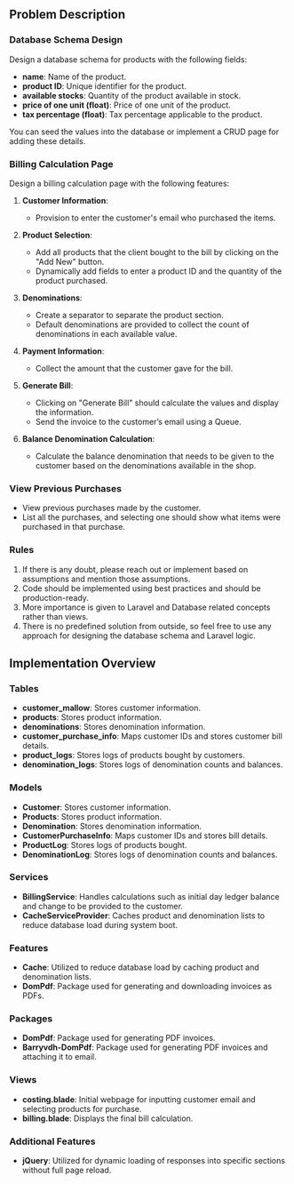 ## Problem Description

### Database Schema Design

Design a database schema for products with the following fields:

- **name**: Name of the product.
- **product ID**: Unique identifier for the product.
- **available stocks**: Quantity of the product available in stock.
- **price of one unit (float)**: Price of one unit of the product.
- **tax percentage (float)**: Tax percentage applicable to the product.

You can seed the values into the database or implement a CRUD page for adding these details.

### Billing Calculation Page

Design a billing calculation page with the following features:

1. **Customer Information**:
   - Provision to enter the customer's email who purchased the items.

2. **Product Selection**:
   - Add all products that the client bought to the bill by clicking on the "Add New" button.
   - Dynamically add fields to enter a product ID and the quantity of the product purchased.

3. **Denominations**:
   - Create a separator to separate the product section.
   - Default denominations are provided to collect the count of denominations in each available value.

4. **Payment Information**:
   - Collect the amount that the customer gave for the bill.

5. **Generate Bill**:
   - Clicking on "Generate Bill" should calculate the values and display the information.
   - Send the invoice to the customer’s email using a Queue.

6. **Balance Denomination Calculation**:
   - Calculate the balance denomination that needs to be given to the customer based on the denominations available in the shop.

### View Previous Purchases

- View previous purchases made by the customer.
- List all the purchases, and selecting one should show what items were purchased in that purchase.

### Rules

1. If there is any doubt, please reach out or implement based on assumptions and mention those assumptions.
2. Code should be implemented using best practices and should be production-ready.
3. More importance is given to Laravel and Database related concepts rather than views.
4. There is no predefined solution from outside, so feel free to use any approach for designing the database schema and Laravel logic.


## Implementation Overview

### Tables

- **customer_mallow**: Stores customer information.
- **products**: Stores product information.
- **denominations**: Stores denomination information.
- **customer_purchase_info**: Maps customer IDs and stores customer bill details.
- **product_logs**: Stores logs of products bought by customers.
- **denomination_logs**: Stores logs of denomination counts and balances.

### Models

- **Customer**: Stores customer information.
- **Products**: Stores product information.
- **Denomination**: Stores denomination information.
- **CustomerPurchaseInfo**: Maps customer IDs and stores bill details.
- **ProductLog**: Stores logs of products bought.
- **DenominationLog**: Stores logs of denomination counts and balances.

### Services

- **BillingService**: Handles calculations such as initial day ledger balance and change to be provided to the customer.
- **CacheServiceProvider**: Caches product and denomination lists to reduce database load during system boot.

### Features

- **Cache**: Utilized to reduce database load by caching product and denomination lists.
- **DomPdf**: Package used for generating and downloading invoices as PDFs.

### Packages

- **DomPdf**: Package used for generating PDF invoices.
- **Barryvdh-DomPdf**: Package used for generating PDF invoices and attaching it to email.

### Views

- **costing.blade**: Initial webpage for inputting customer email and selecting products for purchase.
- **billing.blade**: Displays the final bill calculation.

### Additional Features

- **jQuery**: Utilized for dynamic loading of responses into specific sections without full page reload.
